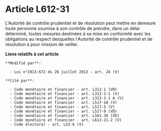 # Article L612-31

L'Autorité de contrôle prudentiel et de résolution peut mettre en demeure toute personne soumise à son contrôle de prendre,
dans un délai déterminé, toutes mesures destinées à sa mise en conformité avec les obligations au respect desquelles
l'Autorité de contrôle prudentiel et de résolution a pour mission de veiller.

**Liens relatifs à cet article**

	**Modifié par**:

	  - Loi n°2013-672 du 26 juillet 2013 - art. 24 (V)

	**Cité par**:

	  - Code monétaire et financier - art. L312-1 (VD)
	  - Code monétaire et financier - art. L312-1-1 (V)
	  - Code monétaire et financier - art. L312-1-1 A (V)
	  - Code monétaire et financier - art. L517-10 (V)
	  - Code monétaire et financier - art. L517-5 (V)
	  - Code monétaire et financier - art. L517-9 (VD)
	  - Code monétaire et financier - art. L561-36 (VD)
	  - Code monétaire et financier - art. L613-21-2 (V)
	  - Code électoral - art. L52-6 (V)
